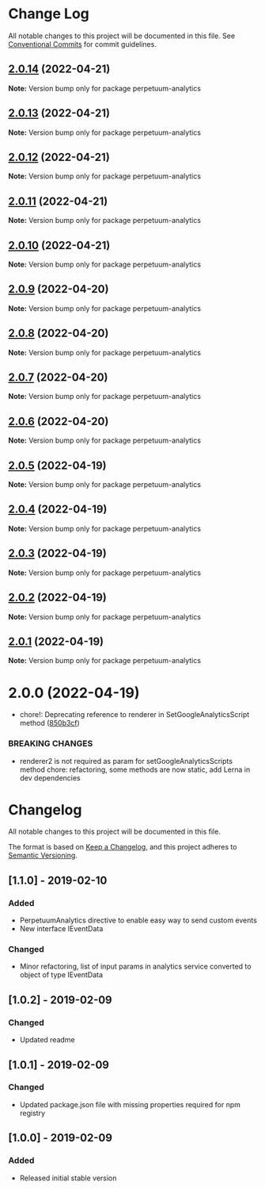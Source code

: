 # Change Log

All notable changes to this project will be documented in this file.
See [Conventional Commits](https://conventionalcommits.org) for commit guidelines.

## [2.0.14](https://github.com/nrozic/perpetuum-ng-analytics/compare/perpetuum-analytics@2.0.13...perpetuum-analytics@2.0.14) (2022-04-21)

**Note:** Version bump only for package perpetuum-analytics

## [2.0.13](https://github.com/nrozic/perpetuum-ng-analytics/compare/perpetuum-analytics@2.0.12...perpetuum-analytics@2.0.13) (2022-04-21)

**Note:** Version bump only for package perpetuum-analytics

## [2.0.12](https://github.com/nrozic/perpetuum-ng-analytics/compare/perpetuum-analytics@2.0.11...perpetuum-analytics@2.0.12) (2022-04-21)

**Note:** Version bump only for package perpetuum-analytics

## [2.0.11](https://github.com/nrozic/perpetuum-ng-analytics/compare/perpetuum-analytics@2.0.10...perpetuum-analytics@2.0.11) (2022-04-21)

**Note:** Version bump only for package perpetuum-analytics

## [2.0.10](https://github.com/nrozic/perpetuum-ng-analytics/compare/perpetuum-analytics@2.0.9...perpetuum-analytics@2.0.10) (2022-04-21)

**Note:** Version bump only for package perpetuum-analytics

## [2.0.9](https://github.com/nrozic/perpetuum-ng-analytics/compare/perpetuum-analytics@2.0.7...perpetuum-analytics@2.0.9) (2022-04-20)

**Note:** Version bump only for package perpetuum-analytics

## [2.0.8](https://github.com/nrozic/perpetuum-ng-analytics/compare/perpetuum-analytics@2.0.7...perpetuum-analytics@2.0.8) (2022-04-20)

**Note:** Version bump only for package perpetuum-analytics

## [2.0.7](https://github.com/nrozic/perpetuum-ng-analytics/compare/perpetuum-analytics@2.0.6...perpetuum-analytics@2.0.7) (2022-04-20)

**Note:** Version bump only for package perpetuum-analytics

## [2.0.6](https://github.com/nrozic/perpetuum-ng-analytics/compare/perpetuum-analytics@2.0.5...perpetuum-analytics@2.0.6) (2022-04-20)

**Note:** Version bump only for package perpetuum-analytics

## [2.0.5](https://github.com/nrozic/perpetuum-ng-analytics/compare/perpetuum-analytics@2.0.4...perpetuum-analytics@2.0.5) (2022-04-19)

**Note:** Version bump only for package perpetuum-analytics

## [2.0.4](https://github.com/nrozic/perpetuum-ng-analytics/compare/perpetuum-analytics@2.0.3...perpetuum-analytics@2.0.4) (2022-04-19)

**Note:** Version bump only for package perpetuum-analytics

## [2.0.3](https://github.com/nrozic/perpetuum-ng-analytics/compare/perpetuum-analytics@2.0.2...perpetuum-analytics@2.0.3) (2022-04-19)

**Note:** Version bump only for package perpetuum-analytics

## [2.0.2](https://github.com/nrozic/perpetuum-ng-analytics/compare/perpetuum-analytics@2.0.1...perpetuum-analytics@2.0.2) (2022-04-19)

**Note:** Version bump only for package perpetuum-analytics

## [2.0.1](https://github.com/nrozic/perpetuum-ng-analytics/compare/perpetuum-analytics@2.0.0...perpetuum-analytics@2.0.1) (2022-04-19)

**Note:** Version bump only for package perpetuum-analytics

# 2.0.0 (2022-04-19)

-   chore!: Deprecating reference to renderer in SetGoogleAnalyticsScript method ([850b3cf](https://github.com/nrozic/perpetuum-ng-analytics/commit/850b3cf07ec02bc152b0b4ecb5bb811e69554f2f))

### BREAKING CHANGES

-   renderer2 is not required as param for setGoogleAnalyticsScripts method
    chore: refactoring, some methods are now static, add Lerna in dev dependencies

# Changelog

All notable changes to this project will be documented in this file.

The format is based on [Keep a Changelog](https://keepachangelog.com/en/1.0.0/),
and this project adheres to [Semantic Versioning](https://semver.org/spec/v2.0.0.html).

## [1.1.0] - 2019-02-10

### Added

-   PerpetuumAnalytics directive to enable easy way to send custom events
-   New interface IEventData

### Changed

-   Minor refactoring, list of input params in analytics service converted to object of type IEventData

## [1.0.2] - 2019-02-09

### Changed

-   Updated readme

## [1.0.1] - 2019-02-09

### Changed

-   Updated package.json file with missing properties required for npm registry

## [1.0.0] - 2019-02-09

### Added

-   Released initial stable version
